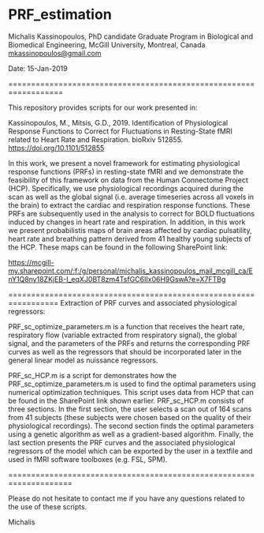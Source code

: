 # PRF_estimation

Michalis Kassinopoulos, PhD candidate
Graduate Program in Biological and Biomedical Engineering, McGill University, Montreal, Canada
mkassinopoulos@gmail.com

Date: 15-Jan-2019

==================================================================

This repository provides scripts for our work presented in:

Kassinopoulos, M., Mitsis, G.D., 2019. Identification of Physiological Response Functions to Correct for Fluctuations in Resting-State fMRI related to Heart Rate and Respiration. bioRxiv 512855. https://doi.org/10.1101/512855

In this work, we present a novel framework for estimating physiological response functions (PRFs) in resting-state fMRI and we demonstrate the feasibility of this framework on data from the Human Connectome Project (HCP). Specifically, we use physiological recordings acquired during the scan as well as the global signal (i.e. average timeseries across all voxels in the brain) to extract the cardiac and respiration response functions. These PRFs are subsequently used in the analysis to correct for BOLD fluctuations induced by changes in heart rate and respiration. In addition, in this work we present probabilistis maps of brain areas affected by cardiac pulsatility, heart rate and breathing pattern derived from 41 healthy young subjects of the HCP. These maps can be found in the following SharePoint link:

https://mcgill-my.sharepoint.com/:f:/g/personal/michalis_kassinopoulos_mail_mcgill_ca/EnY1Q8ny18ZKjEB-I_eqXJ0BT8zm4TsfGC6IIx06H9GswA?e=X7FTBg


=================================================================
Extraction of PRF curves and associated physiological regressors:

PRF_sc_optimize_parameters.m is a function that receives the heart rate, respiratory flow (variable extracted from respiratory signal), the global signal, and the parameters of the PRFs and returns the corresponding PRF curves as well as the regressors that should be incorporated later in the general linear model as nuissance regressors.

PRF_sc_HCP.m is a script for demonstrates how the PRF_sc_optimize_parameters.m is used to find the optimal parameters using numerical optimization techniques. This script uses data from HCP that can be found in the SharePoint link shown earlier. PRF_sc_HCP.m consists of three sections. In the first section, the user selects a scan out of 164 scans from 41 subjects (these subjects were chosen based on the quality of their physiological recordings). The second section finds the optimal parameters using a genetic algorithm as well as a gradient-based algorithm. Finally, the last section presents the PRF curves and the associated physiological regressors of the model which can be exported by the user in a textfile and used in fMRI software toolboxes (e.g. FSL, SPM).

====================================================================


Please do not hesitate to contact me if you have any questions related to the use of these scripts.

Michalis
